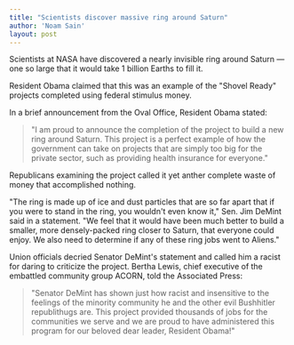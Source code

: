 ```yaml
---
title: "Scientists discover massive ring around Saturn"
author: 'Noam Sain'
layout: post
---
```


Scientists at NASA have discovered a nearly invisible ring around Saturn — one so large that it would take 1 billion Earths to fill it.

Resident Obama claimed that this was an example of the "Shovel Ready" projects completed using federal stimulus money.

In a brief announcement from the Oval Office, Resident Obama stated:

> "I am proud to announce the completion of the project to build a new ring around Saturn. This project is a perfect example of how the government can take on projects that are simply too big for the private sector, such as providing health insurance for everyone."

Republicans examining the project called it yet anther complete waste of money that accomplished nothing.

"The ring is made up of ice and dust particles that are so far apart that if you were to stand in the ring, you wouldn't even know it," Sen. Jim DeMint said in a statement. "We feel that it would have been much better to build a smaller, more densely-packed ring closer to Saturn, that everyone could enjoy. We also need to determine if any of these ring jobs went to Aliens."

Union officials decried Senator DeMint's statement and called him a racist for daring to criticize the project. Bertha Lewis, chief executive of the embattled community group ACORN, told the Associated Press:

> "Senator DeMint has shown just how racist and insensitive to the feelings of the minority community he and the other evil Bushhitler republithugs are. This project provided thousands of jobs for the communities we serve and we are proud to have administered this program for our beloved dear leader, Resident Obama!"
